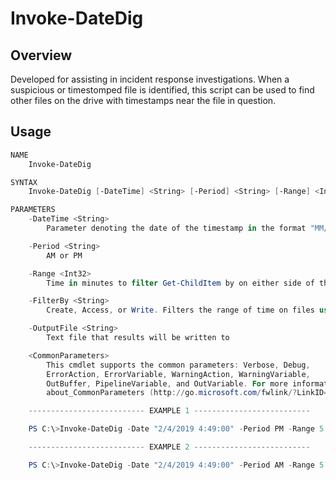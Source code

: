 Invoke-DateDig
==============
## Overview ##
Developed for assisting in incident response investigations. When a suspicious or timestomped file is identified, this script can be used to find other files on the drive with timestamps near the file in question.

## Usage ##
```powershell
NAME
    Invoke-DateDig

SYNTAX
    Invoke-DateDig [-DateTime] <String> [-Period] <String> [-Range] <Int32> [-FilterBy] <String> [-OutputFile] <String> [<CommonParameters>]

PARAMETERS
    -DateTime <String>
        Parameter denoting the date of the timestamp in the format "MM/DD/YYYY HH:MM:SS". The datetime must be in quotes

    -Period <String>
        AM or PM

    -Range <Int32>
        Time in minutes to filter Get-ChildItem by on either side of the DateTime provided

    -FilterBy <String>
        Create, Access, or Write. Filters the range of time on files using either the CreatedTime, the LastAccessTime, or LastWriteTime

    -OutputFile <String>
        Text file that results will be written to

    <CommonParameters>
        This cmdlet supports the common parameters: Verbose, Debug,
        ErrorAction, ErrorVariable, WarningAction, WarningVariable,
        OutBuffer, PipelineVariable, and OutVariable. For more information, see
        about_CommonParameters (http://go.microsoft.com/fwlink/?LinkID=113216).

    -------------------------- EXAMPLE 1 --------------------------

    PS C:\>Invoke-DateDig -Date "2/4/2019 4:49:00" -Period PM -Range 5 -FilterBy Create -OutputFile C:\Users\tw1sm\Desktop\example.txt

    -------------------------- EXAMPLE 2 --------------------------

    PS C:\>Invoke-DateDig -Date "2/4/2019 4:49:00" -Period AM -Range 5 -FilterBy Access -OutputFile C:\Users\tw1sm\Desktop\example.txt

```